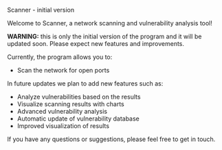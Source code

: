  Scanner - initial version

Welcome to Scanner, a network scanning and vulnerability analysis tool!

**WARNING:** this is only the initial version of the program and it will be updated soon. Please expect new features and improvements.

Currently, the program allows you to:

* Scan the network for open ports

In future updates we plan to add new features such as:

* Analyze vulnerabilities based on the results
* Visualize scanning results with charts
* Advanced vulnerability analysis
* Automatic update of vulnerability database
* Improved visualization of results

If you have any questions or suggestions, please feel free to get in touch.

